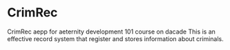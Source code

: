 # CrimRec
CrimRec aepp for aeternity development 101 course on dacade
This is an effective record system that register and stores information about criminals.
